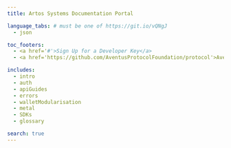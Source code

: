 ```yaml
---
title: Artos Systems Documentation Portal

language_tabs: # must be one of https://git.io/vQNgJ
  - json

toc_footers:
  - <a href='#'>Sign Up for a Developer Key</a>
  - <a href='https://github.com/AventusProtocolFoundation/protocol'>Aventus Protocol on GitHub</a>

includes:
  - intro
  - auth
  - apiGuides
  - errors
  - walletModularisation
  - metal
  - SDKs
  - glossary

search: true
---
```


<!---
title = What we see in the title bar in a browser
language_tabs = What we display in the top right for language toggles, if we add a new language, we should add it to the tab and it'll deal with it.
toc_footers = the bottom left links, maybe add contact?
includes = the actual contents, nothing is here anymore, but these are the order they display in the left bar
search = c'monnnn
--->
